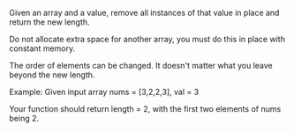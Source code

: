 Given an array and a value, remove all instances of that value in place and return the new length.


Do not allocate extra space for another array, you must do this in place with constant memory.

The order of elements can be changed. It doesn't matter what you leave beyond the new length.


Example:
Given input array nums = [3,2,2,3], val = 3


Your function should return length = 2, with the first two elements of nums being 2.